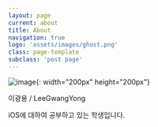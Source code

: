```yaml
---
layout: page
current: about
title: About
navigation: true
logo: 'assets/images/ghost.png'
class: page-template
subclass: 'post page'
---
```


![image](https://ws3.sinaimg.cn/large/006tKfTcgy1ftcmdw3sfcj30iv0ivdhd.jpg){: width="200px" height="200px"}

이광용 / LeeGwangYong

iOS에 대하여 공부하고 있는 학생입니다.